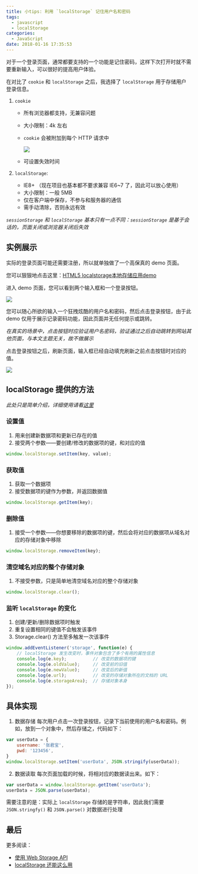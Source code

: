 ```yaml
---
title: 小tips: 利用 `localStorage` 记住用户名和密码
tags:
  - javascript
  - localStorage
categories:
  - JavaScript
date: 2018-01-16 17:35:53
---
```


对于一个登录页面，通常都要支持的一个功能是记住密码，这样下次打开时就不需要重新输入，可以很好的提高用户体验。

在对比了 `cookie` 和 `localStorage` 之后，我选择了 `localStorage` 用于存储用户登录信息。

1. `cookie`
    + 所有浏览器都支持，无兼容问题
    + 大小限制：4k 左右
    + `cookie` 会被附加到每个 HTTP 请求中
    
      ![](http://p2btijoky.bkt.clouddn.com/18-1-16/99013211.jpg)
    + 可设置失效时间

1. `localStorage`:
    + IE8+ （现在项目也基本都不要求兼容 IE6~7 了，因此可以放心使用）
    + 大小限制：一般 5MB
    + 仅在客户端中保存，不参与和服务器的通信
    + 需手动清除，否则永远有效

*`sessionStorage` 和 `localStorage` 基本只有一点不同：`sessionStorage` 是基于会话的，页面关闭或浏览器关闭后失效*

## 实例展示
实际的登录页面可能还需要注册，所以就单独做了一个高保真的 demo 页面。

您可以狠狠地点击这里：[HTML5 localstorage本地存储应用demo](http://demo.wencaizhang.com/pages/remember-pwd-by-localStorage.html)

进入 demo 页面，您可以看到两个输入框和一个登录按钮。

![](http://p2btijoky.bkt.clouddn.com/18-1-16/94959878.jpg)

您可以随心所欲的输入一个狂拽炫酷的用户名和密码，然后点击登录按钮，由于此 demo 仅用于展示记录密码功能，因此页面并无任何提示或跳转。

*在真实的场景中，点击按钮时应验证用户名密码，验证通过之后自动跳转到网站其他页面，与本文主题无关，故不做展示*

点击登录按钮之后，刷新页面，输入框已经自动填充刷新之前点击按钮时对应的值。

![](http://p2btijoky.bkt.clouddn.com/18-1-16/11381239.jpg)

## localStorage 提供的方法
*此处只是简单介绍，详细使用请看[这里](https://developer.mozilla.org/zh-CN/docs/Web/API/Web_Storage_API/Using_the_Web_Storage_API)*
### 设置值
1. 用来创建新数据项和更新已存在的值
1. 接受两个参数——要创建/修改的数据项的键，和对应的值
```js
window.localStorage.setItem(key, value);
```
### 获取值
1. 获取一个数据项
1. 接受数据项的键作为参数，并返回数据值
```js
window.localStorage.getItem(key);
```
### 删除值
1. 接受一个参数——你想要移除的数据项的键，然后会将对应的数据项从域名对应的存储对象中移除
```js
window.localStorage.removeItem(key);
```
### 清空域名对应的整个存储对象
1. 不接受参数，只是简单地清空域名对应的整个存储对象
```js
window.localStorage.clear();
```
### 监听 `localStorage` 的变化
1. 创建/更新/删除数据项时触发
1. 重复设置相同的键值不会触发该事件
1. Storage.clear() 方法至多触发一次该事件
```js
window.addEventListener('storage', function(e) {
    // localStorage 发生改变时，事件对象包含了多个有用的属性信息
    console.log(e.key);          // 改变的数据项的键
    console.log(e.oldValue);     // 改变前的旧值
    console.log(e.newValue);     // 改变后的新值
    console.log(e.url);          // 改变的存储对象所在的文档的 URL
    console.log(e.storageArea);  // 存储对象本身
});
```

## 具体实现
1. 数据存储
每次用户点击一次登录按钮，记录下当前使用的用户名和密码。例如，放到一个对象中，然后存储之，代码如下：
```js
var userData = {
    username: '张君宝',
    pwd: '123456',
}
window.localStorage.setItem('userData', JSON.stringify(userData));
```

2. 数据读取
每次页面加载的时候，将相对应的数据读出来。如下：
```js
var userData = window.localStorage.getItem('userData');
userData = JSON.parse(userData);
```

需要注意的是：实际上 `localStorage` 存储的是字符串，因此我们需要 `JSON.stringfy()` 和 `JSON.parse()` 对数据进行处理

## 最后
更多阅读：
+ [使用 Web Storage API](https://developer.mozilla.org/zh-CN/docs/Web/API/Web_Storage_API/Using_the_Web_Storage_API)
+ [localStorage 还能这么用](https://iammapping.com/the-other-ways-to-use-localstorage/)
